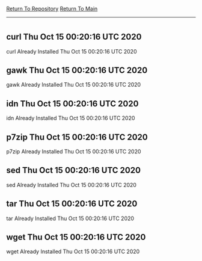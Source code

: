 [Return To Repository](https://github.com/deathbybandaid/piholeparser/)
[Return To Main](https://github.com/deathbybandaid/piholeparser/blob/master/RecentRunLogs/Mainlog.md)
____________________________________
# 
## curl Thu Oct 15 00:20:16 UTC 2020
curl Already Installed Thu Oct 15 00:20:16 UTC 2020
## gawk Thu Oct 15 00:20:16 UTC 2020
gawk Already Installed Thu Oct 15 00:20:16 UTC 2020
## idn Thu Oct 15 00:20:16 UTC 2020
idn Already Installed Thu Oct 15 00:20:16 UTC 2020
## p7zip Thu Oct 15 00:20:16 UTC 2020
p7zip Already Installed Thu Oct 15 00:20:16 UTC 2020
## sed Thu Oct 15 00:20:16 UTC 2020
sed Already Installed Thu Oct 15 00:20:16 UTC 2020
## tar Thu Oct 15 00:20:16 UTC 2020
tar Already Installed Thu Oct 15 00:20:16 UTC 2020
## wget Thu Oct 15 00:20:16 UTC 2020
wget Already Installed Thu Oct 15 00:20:16 UTC 2020

